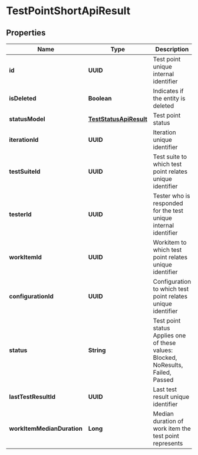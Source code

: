 

# TestPointShortApiResult


## Properties

| Name | Type | Description | Notes |
|------------ | ------------- | ------------- | -------------|
|**id** | **UUID** | Test point unique internal identifier |  |
|**isDeleted** | **Boolean** | Indicates if the entity is deleted |  |
|**statusModel** | [**TestStatusApiResult**](TestStatusApiResult.md) | Test point status |  |
|**iterationId** | **UUID** | Iteration unique identifier |  |
|**testSuiteId** | **UUID** | Test suite to which test point relates unique identifier |  |
|**testerId** | **UUID** | Tester who is responded for the test unique internal identifier |  [optional] |
|**workItemId** | **UUID** | Workitem to which test point relates unique identifier |  [optional] |
|**configurationId** | **UUID** | Configuration to which test point relates unique identifier |  [optional] |
|**status** | **String** | Test point status  Applies one of these values: Blocked, NoResults, Failed, Passed |  [optional] |
|**lastTestResultId** | **UUID** | Last test result unique identifier |  [optional] |
|**workItemMedianDuration** | **Long** | Median duration of work item the test point represents |  [optional] |



